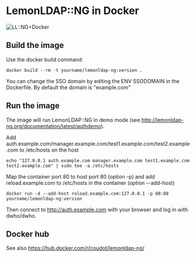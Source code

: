 # LemonLDAP::NG in Docker

![LL::NG+Docker](http://lemonldap-ng.org/_media/documentation/lemonldap-ng-docker.png)

## Build the image

Use the docker build command:

    docker build --rm -t yourname/lemonldap-ng:version .

You can change the SSO domain by editing the ENV SSODOMAIN in the Dockerfile. By default the domain is "example.com"

## Run the image

The image will run LemonLDAP::NG in demo mode (see http://lemonldap-ng.org/documentation/latest/authdemo).

Add auth.example.com/manager.example.com/test1.example.com/test2.example.com to /etc/hosts on the host

    echo "127.0.0.1 auth.example.com manager.example.com test1.example.com test2.example.com" | sudo tee -a /etc/hosts

Map the container port 80 to host port 80 (option -p) and add reload.example.com to /etc/hosts in the container (option --add-host)

    docker run -d --add-host reload.example.com:127.0.0.1 -p 80:80 yourname/lemonldap-ng:version

Then connect to http://auth.example.com with your browser and log in with dwho/dwho.

## Docker hub

See also https://hub.docker.com/r/coudot/lemonldap-ng/
